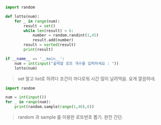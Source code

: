 ```python
import random

def lotto(num):
    for _ in range(num):
        result = set()
        while len(result) < 6:
            number = random.randint(1,45)
            result.add(number)
        result = sorted(result)
        print(result)

if __name__ == '__main__':
    num = int(input("출력할 로또 개수를 입력하세요 : "))
    lotto(num)
```

> set 말고 list로 하려다 조건이 까다로워 시간 많이 날려먹음. 요게 깔끔하네.

```python
import random

num = int(input())
for _ in range(num):
    print(random.sample(range(1,46),6))
```

> random 과 sample 를 이용한 로또번호 뽑기. 완전 간단.